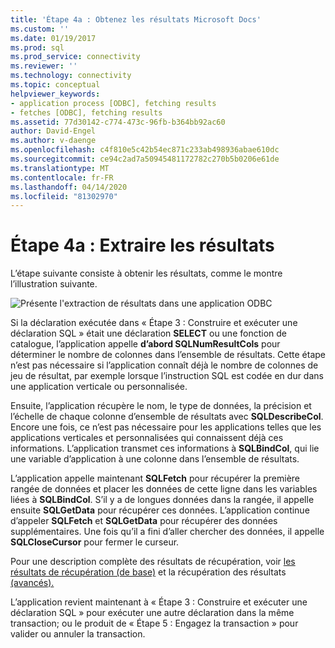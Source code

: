 ```yaml
---
title: 'Étape 4a : Obtenez les résultats Microsoft Docs'
ms.custom: ''
ms.date: 01/19/2017
ms.prod: sql
ms.prod_service: connectivity
ms.reviewer: ''
ms.technology: connectivity
ms.topic: conceptual
helpviewer_keywords:
- application process [ODBC], fetching results
- fetches [ODBC], fetching results
ms.assetid: 77d30142-c774-473c-96fb-b364bb92ac60
author: David-Engel
ms.author: v-daenge
ms.openlocfilehash: c4f810e5c42b54ec871c233ab498936abae610dc
ms.sourcegitcommit: ce94c2ad7a50945481172782c270b5b0206e61de
ms.translationtype: MT
ms.contentlocale: fr-FR
ms.lasthandoff: 04/14/2020
ms.locfileid: "81302970"
---
```

# <a name="step-4a-fetch-the-results"></a>Étape 4a : Extraire les résultats
L’étape suivante consiste à obtenir les résultats, comme le montre l’illustration suivante.  
  
 ![Présente l'extraction de résultats dans une application ODBC](../../../odbc/reference/develop-app/media/pr14.gif "pr14")  
  
 Si la déclaration exécutée dans « Étape 3 : Construire et exécuter une déclaration SQL » était une déclaration **SELECT** ou une fonction de catalogue, l’application appelle **d’abord SQLNumResultCols** pour déterminer le nombre de colonnes dans l’ensemble de résultats. Cette étape n’est pas nécessaire si l’application connaît déjà le nombre de colonnes de jeu de résultat, par exemple lorsque l’instruction SQL est codée en dur dans une application verticale ou personnalisée.  
  
 Ensuite, l’application récupère le nom, le type de données, la précision et l’échelle de chaque colonne d’ensemble de résultats avec **SQLDescribeCol**. Encore une fois, ce n’est pas nécessaire pour les applications telles que les applications verticales et personnalisées qui connaissent déjà ces informations. L’application transmet ces informations à **SQLBindCol**, qui lie une variable d’application à une colonne dans l’ensemble de résultats.  
  
 L’application appelle maintenant **SQLFetch** pour récupérer la première rangée de données et placer les données de cette ligne dans les variables liées à **SQLBindCol**. S’il y a de longues données dans la rangée, il appelle ensuite **SQLGetData** pour récupérer ces données. L’application continue d’appeler **SQLFetch** et **SQLGetData** pour récupérer des données supplémentaires. Une fois qu’il a fini d’aller chercher des données, il appelle **SQLCloseCursor** pour fermer le curseur.  
  
 Pour une description complète des résultats de récupération, voir [les résultats de récupération (de base)](../../../odbc/reference/develop-app/retrieving-results-basic.md) et la récupération des résultats [(avancés).](../../../odbc/reference/develop-app/retrieving-results-advanced.md)  
  
 L’application revient maintenant à « Étape 3 : Construire et exécuter une déclaration SQL » pour exécuter une autre déclaration dans la même transaction; ou le produit de « Étape 5 : Engagez la transaction » pour valider ou annuler la transaction.
